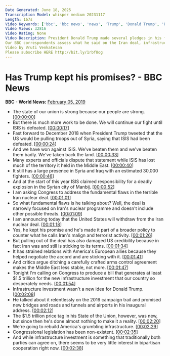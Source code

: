 ```yaml
---
Date Generated: June 18, 2025
Transcription Model: whisper medium 20231117
Length: 167s
Video Keywords: ['bbc', 'bbc news', 'news', 'Trump', 'Donald Trump', 'President Donald Trump', 'State of the Union speech', 'State of the Union', 'trump speech', 'trump promises']
Video Views: 32816
Video Rating: None
Video Description: President Donald Trump made several pledges in his first State of the Union speech one year ago. Did he keep them?
Our BBC correspondents assess what he said on the Iran deal, infrastructure and the Islamic State group (also known in the US as ISIS).
Video by Vruti Venkatesan
Please subscribe HERE http://bit.ly/1rbfUog
---
```


# Has Trump kept his promises? - BBC News
**BBC - World News:** [February 05, 2019](https://www.youtube.com/watch?v=CeK25DujRUA)
*  The state of our union is strong because our people are strong. [[00:00:00](https://www.youtube.com/watch?v=CeK25DujRUA&t=0.0s)]
*  But there is much more work to be done. We will continue our fight until ISIS is defeated. [[00:00:17](https://www.youtube.com/watch?v=CeK25DujRUA&t=17.0s)]
*  Fast forward to December 2018 when President Trump tweeted that the US would be pulling troops out of Syria, saying that ISIS had been defeated. [[00:00:24](https://www.youtube.com/watch?v=CeK25DujRUA&t=24.0s)]
*  And we have won against ISIS. We've beaten them and we've beaten them badly. We've taken back the land. [[00:00:33](https://www.youtube.com/watch?v=CeK25DujRUA&t=33.0s)]
*  Many experts and officials dispute that statement while ISIS has lost much of the territory it held in the Middle East. [[00:00:40](https://www.youtube.com/watch?v=CeK25DujRUA&t=40.0s)]
*  It still has a large presence in Syria and Iraq with an estimated 30,000 fighters. [[00:00:46](https://www.youtube.com/watch?v=CeK25DujRUA&t=46.0s)]
*  And at the start of this year ISIS claimed responsibility for a deadly explosion in the Syrian city of Manbij. [[00:00:52](https://www.youtube.com/watch?v=CeK25DujRUA&t=52.0s)]
*  I am asking Congress to address the fundamental flaws in the terrible Iran nuclear deal. [[00:01:01](https://www.youtube.com/watch?v=CeK25DujRUA&t=61.0s)]
*  So what fundamental flaws is he talking about? Well, the deal is narrowly focused on Iran's nuclear programme and doesn't include other possible threats. [[00:01:09](https://www.youtube.com/watch?v=CeK25DujRUA&t=69.0s)]
*  I am announcing today that the United States will withdraw from the Iran nuclear deal. [[00:01:18](https://www.youtube.com/watch?v=CeK25DujRUA&t=78.0s)]
*  Yes, he kept his promise and he's made it part of a broader policy to counter what he calls Iran's malign and terrorist activity. [[00:01:26](https://www.youtube.com/watch?v=CeK25DujRUA&t=86.0s)]
*  But pulling out of the deal has also damaged US credibility because in fact Iran was and still is sticking to its terms. [[00:01:34](https://www.youtube.com/watch?v=CeK25DujRUA&t=94.0s)]
*  It has strained relations with America's European allies because they helped negotiate the accord and are sticking with it. [[00:01:41](https://www.youtube.com/watch?v=CeK25DujRUA&t=101.0s)]
*  And critics argue ditching a carefully crafted arms control agreement makes the Middle East less stable, not more. [[00:01:47](https://www.youtube.com/watch?v=CeK25DujRUA&t=107.0s)]
*  Tonight I'm calling on Congress to produce a bill that generates at least $1.5 trillion for the new infrastructure investment that our country so desperately needs. [[00:01:54](https://www.youtube.com/watch?v=CeK25DujRUA&t=114.0s)]
*  Infrastructure investment wasn't a new idea for Donald Trump. [[00:02:08](https://www.youtube.com/watch?v=CeK25DujRUA&t=128.0s)]
*  He talked about it relentlessly on the 2016 campaign trail and promised new bridges and roads and tunnels and airports in his inaugural address. [[00:02:12](https://www.youtube.com/watch?v=CeK25DujRUA&t=132.0s)]
*  The $1.5 trillion price tag in his State of the Union, however, was new, but since then he's done almost nothing to make it a reality. [[00:02:20](https://www.youtube.com/watch?v=CeK25DujRUA&t=140.0s)]
*  We're going to rebuild America's grumbling infrastructure. [[00:02:29](https://www.youtube.com/watch?v=CeK25DujRUA&t=149.0s)]
*  Congressional legislation has been non-existent. [[00:02:35](https://www.youtube.com/watch?v=CeK25DujRUA&t=155.0s)]
*  And while infrastructure investment is something that traditionally both parties can agree on, there seems to be very little interest in bipartisan cooperation right now. [[00:02:38](https://www.youtube.com/watch?v=CeK25DujRUA&t=158.0s)]
